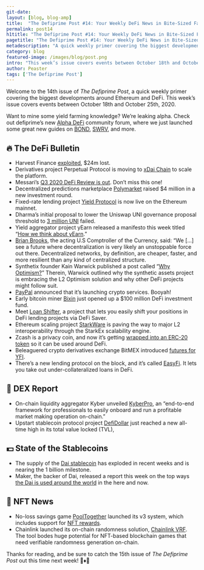 ```yaml
---
git-date:
layout: [blog, blog-amp]
title:  "The Defiprime Post #14: Your Weekly DeFi News in Bite-Sized Fashion"
permalink: post14
h1title: "The Defiprime Post #14: Your Weekly DeFi News in Bite-Sized Fashion"
pagetitle: "The Defiprime Post #14: Your Weekly DeFi News in Bite-Sized Fashion"
metadescription: "A quick weekly primer covering the biggest developments around Ethereum and DeFi. This week’s issue covers events between October 18th and October 25th, 2020"
category: blog
featured-image: /images/blog/post.png
intro: "This week’s issue covers events between October 18th and October 25th, 2020"
author: Peaster
tags: ['The Defiprime Post']
---
```

Welcome to the 14th issue of _The Defiprime Post_, a quick weekly primer covering the biggest developments around Ethereum and DeFi. This week’s issue covers events between October 18th and October 25th, 2020.

Want to mine some yield farming knowledge? We’re leaking alpha. Check out defiprime’s new [Alpha DeFi](https://alpha.defiprime.com/c/yield-farming/6) community forum, where we just launched some great new guides on [BOND](https://alpha.defiprime.com/t/yield-farming-with-bond-barnbridge/631), [SWRV](https://alpha.defiprime.com/t/yield-farming-with-swerve/339), and more.

## 🔥 The DeFi Bulletin
*   Harvest Finance [exploited](https://medium.com/aelfblockchain/deep-analysis-on-harvest-attack-58203de94325), $24m lost. 
*   Derivatives project Perpetual Protocol is moving to [xDai Chain](https://medium.com/@perpetualprotocol/why-we-chose-xdai-chain-to-scale-perpetual-protocol-5b6cfd6cf5aa) to scale the platform.
*   Messari’s [Q3 2020 DeFi Review is out](https://messari.io/pdf/defi-q3-2020.pdf). Don’t miss this one!
*   Decentralized predictions marketplace [Polymarket](https://www.forbes.com/sites/rorymurray/2020/10/19/polymarket-raises-massive-4-million-round-from-polychain-naval-ravikant-other-notable-investors/#2faa7f84c62e) raised $4 million in a new investment round.
*   Fixed-rate lending project [Yield Protocol](https://medium.com/yield-protocol/yield-protocol-is-live-e6e8ebf2537b) is now live on the Ethereum mainnet.
*   Dharma’s initial proposal to lower the Uniswap UNI governance proposal threshold to [3 million UNI](https://rekt.ghost.io/uniswap-flop-dharma-vote-stopped/) failed.
*   Yield aggregator project yEarn released a manifesto this week titled “[How we think about yEarn](https://gov.yearn.finance/t/how-we-think-about-yearn/7137).”
*   [Brian Brooks](https://cointelegraph.com/news/mainstream-defi-is-inevitable-us-currency-comptroller/amp?__twitter_impression=true), the acting U.S Comptroller of the Currency, said: “We [...] see a future where decentralization is very likely an unstoppable force out there. Decentralized networks, by definition, are cheaper, faster, and more resilient than any kind of centralized structure.
*   Synthetix founder Kain Warwick published a post called “[Why Optimism?](https://blog.synthetix.io/why-optimism/)” Therein, Warwick outlined why the synthetic assets project is embracing the L2 Optimism solution and why other DeFi projects might follow suit.
*   [PayPal](https://www.reuters.com/article/paypal-cryptocurrency/paypal-to-allow-cryptocurrency-buying-selling-and-shopping-on-its-network-idUSL1N2HB14U) announced that it’s launching crypto services. Booyah!
*   Early bitcoin miner [Bixin](https://www.theblockcrypto.com/post/81790/bixin-bitcoin-miner-fund-defi) just opened up a $100 million DeFi investment fund.
*   Meet [Loan Shifter](https://medium.com/defi-saver/introducing-loan-shifter-change-your-collateral-or-debt-asset-and-shift-between-protocols-using-cf03ec3c225f), a project that lets you easily shift your positions in DeFi lending projects via DeFi Saver.
*   Ethereum scaling project [StarkWare](https://medium.com/starkware/the-road-to-l2-interoperability-718ff69ec822) is paving the way to major L2 interoperability through the StarkEx scalability engine.
*   Zcash is a privacy coin, and now it’s getting [wrapped into an ERC-20 token](https://decrypt.co/45899/wrapped-zcash-is-coming-to-ethereums-defi-ecosystem?utm_source=Facebook&utm_medium=social&utm_campaign=sm) so it can be used around DeFi.
*   Beleaguered crypto derivatives exchange BitMEX introduced [futures for YFI](https://blog.bitmex.com/introduction-of-binance-coin-bnb-polkadot-dot-and-yearn-finance-yfi-quanto-futures/).
*   There’s a new lending protocol on the block, and it’s called [EasyFi](https://research.binance.com/en/projects/easyfi). It lets you take out under-collateralized loans in DeFi.


## 💱 DEX Report

*   On-chain liquidity aggregator Kyber unveiled [KyberPro](https://blog.kyber.network/kyberpro-the-only-professional-framework-for-on-chain-market-making-d69ca74942b2), an “end-to-end framework for professionals to easily onboard and run a profitable market making operation on-chain.”
*   Upstart stablecoin protocol project [DefiDollar](https://twitter.com/defidollar/status/1319517566268682241) just reached a new all-time high in its total value locked (TVL),


## 💵 State of the Stablecoins

*   The supply of the [Dai stablecoin](https://cointelegraph.com/news/yield-farming-fuels-623-growth-in-dai-supply-to-nearly-1b) has exploded in recent weeks and is nearing the 1 billion milestone.
*   Maker, the backer of Dai, released a report this week on the top ways [the Dai is used around the world](https://blog.makerdao.com/the-top-five-ways-the-dai-stablecoin-is-used-around-the-world/) in the here and now.


## 💎 NFT News

*   No-loss savings game [PoolTogether](https://medium.com/pooltogether/the-new-pooltogether-891d94858588) launched its v3 system, which includes support for [NFT rewards](https://twitter.com/Jihoz_Axie/status/1320073676759404548).
*   Chainlink launched its on-chain randomness solution, [Chainlink VRF](https://medium.com/pooltogether/using-chainlink-vrf-for-randomness-generation-in-pooltogether-619a4280a7ae). The tool bodes huge potential for NFT-based blockchain games that need verifiable randomness generation on-chain.


Thanks for reading, and be sure to catch the 15th issue of _The Defiprime Post_ out this time next week! 👋♦️👋
